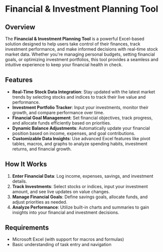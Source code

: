 
# Financial & Investment Planning Tool

## Overview
The **Financial & Investment Planning Tool** is a powerful Excel-based solution designed to help users take control of their finances, track investment performance, and make informed decisions with real-time stock market data. Whether you're managing personal budgets, setting financial goals, or optimizing investment portfolios, this tool provides a seamless and intuitive experience to keep your financial health in check.

## Features
- **Real-Time Stock Data Integration**: Stay updated with the latest market trends by selecting stocks and indices to track their live value and performance.
- **Investment Portfolio Tracker**: Input your investments, monitor their growth, and compare performance over time.
- **Financial Goal Management**: Set financial objectives, track progress, and allocate funds efficiently based on priorities.
- **Dynamic Balance Adjustments**: Automatically update your financial position based on income, expenses, and goal contributions.
- **Customizable Data Insights**: Use advanced Excel features like pivot tables, macros, and graphs to analyze spending habits, investment returns, and financial growth.

## How It Works
1. **Enter Financial Data**: Log income, expenses, savings, and investment details.
2. **Track Investments**: Select stocks or indices, input your investment amount, and see live updates on value changes.
3. **Manage Financial Goals**: Define savings goals, allocate funds, and adjust priorities as needed.
4. **Analyze Performance**: Utilize built-in charts and summaries to gain insights into your financial and investment decisions.

## Requirements
- Microsoft Excel (with support for macros and formulas)
- Basic understanding of task entry and navigation
